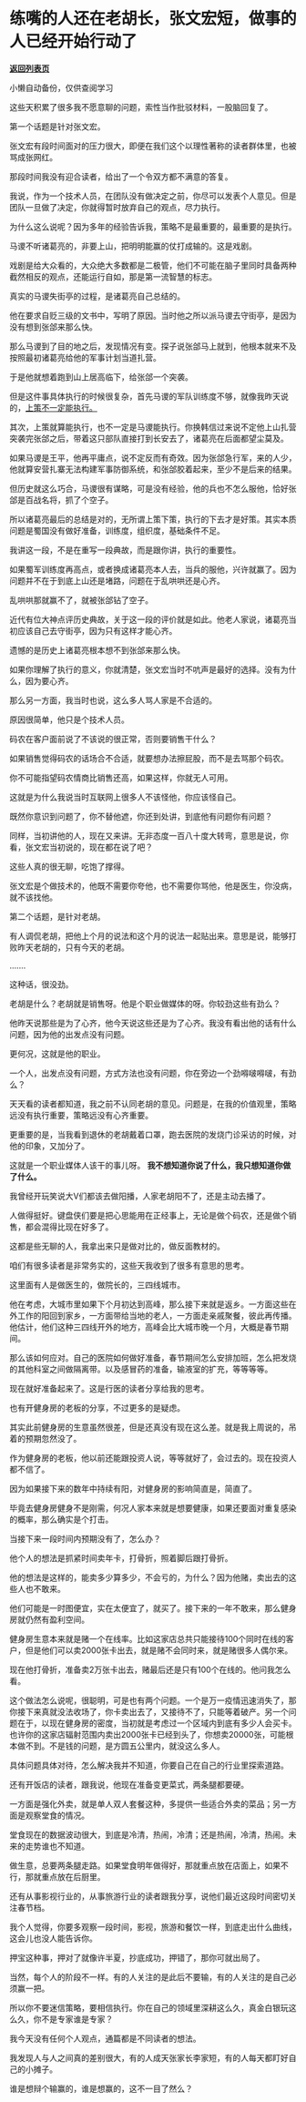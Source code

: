 # 练嘴的人还在老胡长，张文宏短，做事的人已经开始行动了

[**返回列表页**](/gzh/记忆承载)

小懒自动备份，仅供查阅学习

这些天积累了很多我不愿意聊的问题，索性当作批驳材料，一股脑回复了。  

第一个话题是针对张文宏。  

张文宏有段时间面对的压力很大，即便在我们这个以理性著称的读者群体里，也被骂成张网红。  

那段时间我没有迎合读者，给出了一个令双方都不满意的答复。

我说，作为一个技术人员，在团队没有做决定之前，你尽可以发表个人意见。但是团队一旦做了决定，你就得暂时放弃自己的观点，尽力执行。

为什么这么说呢？因为多年的经验告诉我，策略不是最重要的，最重要的是执行。  

马谡不听诸葛亮的，非要上山，把明明能赢的仗打成输的。这是戏剧。  

戏剧是给大众看的，大众绝大多数都是二极管，他们不可能在脑子里同时具备两种截然相反的观点，还能运行自如，那是第一流智慧的标志。  

真实的马谡失街亭的过程，是诸葛亮自己总结的。  

他在要求自贬三级的文书中，写明了原因。当时他之所以派马谡去守街亭，是因为没有想到张郃来那么快。

那么马谡到了目的地之后，发现情况有变。探子说张郃马上就到，他根本就来不及按照最初诸葛亮给他的军事计划当道扎营。

于是他就想着跑到山上居高临下，给张郃一个突袭。  

但是这件事具体执行的时候很复杂，首先马谡的军队训练度不够，就像我昨天说的，[上策不一定能执行。](http://mp.weixin.qq.com/s?__biz=MzU0MjYwNDU2Mw==&mid=2247509113&idx=1&sn=b980eb3e66f9ea1472c59a704e32dcdb&chksm=fb1ac805cc6d41138c0774b8776f8ef380cb5e03476c49d32adad947f77332046704078bcbee&scene=21#wechat_redirect)  

其次，上策就算能执行，也不一定是马谡能执行。你换韩信过来说不定他上山扎营突袭完张郃之后，带着这只部队直接打到长安去了，诸葛亮在后面都望尘莫及。  

如果马谡是王平，他再平庸点，说不定反而有奇效。因为张郃急行军，来的人少，他就算安营扎寨无法构建军事防御系统，和张郃胶着起来，至少不是后来的结果。  

但历史就这么巧合，马谡很有谋略，可是没有经验，他的兵也不怎么服他，恰好张郃是百战名将，抓了个空子。  

所以诸葛亮最后的总结是对的，无所谓上策下策，执行的下去才是好策。其实本质问题是蜀国没有做好准备，训练度，组织度，基础条件不足。

我讲这一段，不是在重写一段典故，而是跟你讲，执行的重要性。  

如果蜀军训练度再高点，或者换成诸葛亮本人去，当兵的服他，兴许就赢了。因为问题并不在于到底上山还是堵路，问题在于乱哄哄还是心齐。  

乱哄哄那就赢不了，就被张郃钻了空子。

近代有位大神点评历史典故，关于这一段的评价就是如此。他老人家说，诸葛亮当初应该自己去守街亭，因为只有这样才能心齐。  

遗憾的是历史上诸葛亮根本想不到张郃来那么快。

如果你理解了执行的意义，你就清楚，张文宏当时不吭声是最好的选择。没有为什么，因为要心齐。  

那么另一方面，我当时也说，这么多人骂人家是不合适的。  

原因很简单，他只是个技术人员。  

码农在客户面前说了不该说的很正常，否则要销售干什么？  

如果销售觉得码农的话场合不合适，就要想办法擦屁股，而不是去骂那个码农。  

你不可能指望码农情商比销售还高，如果这样，你就无人可用。  

这就是为什么我说当时互联网上很多人不该怪他，你应该怪自己。  

既然你意识到问题了，你不替他遮，你还到处讲，到底他有问题你有问题？  

同样，当初讲他的人，现在又来讲。无非态度一百八十度大转弯，意思是说，你看，张文宏当初说的，现在都在说了吧？

这些人真的很无聊，吃饱了撑得。  

张文宏是个做技术的，他既不需要你夸他，也不需要你骂他，他是医生，你没病，就不该找他。  

第二个话题，是针对老胡。  

有人调侃老胡，把他上个月的说法和这个月的说法一起贴出来。意思是说，能够打败昨天老胡的，只有今天的老胡。

.......

这种话，很没劲。

老胡是什么？老胡就是销售呀。他是个职业做媒体的呀。你较劲这些有劲么？  

他昨天说那些是为了心齐，他今天说这些还是为了心齐。我没有看出他的话有什么问题，因为他的出发点没有问题。  

更何况，这就是他的职业。

一个人，出发点没有问题，方式方法也没有问题，你在旁边一个劲嘚啵嘚啵，有劲么？

天天看的读者都知道，我之前不认同老胡的意见。问题是，在我的价值观里，策略远没有执行重要，策略远没有心齐重要。

更重要的是，当我看到退休的老胡戴着口罩，跑去医院的发烧门诊采访的时候，对他的印象，又加分了。

这就是一个职业媒体人该干的事儿呀。 **我不想知道你说了什么，我只想知道你做了什么。**  

我曾经开玩笑说大V们都该去做阳播，人家老胡阳不了，还是主动去播了。  

人做得挺好。键盘侠们要是把心思能用在正经事上，无论是做个码农，还是做个销售，都会混得比现在好多了。  

这都是些无聊的人，我拿出来只是做对比的，做反面教材的。  

咱们有很多读者是非常务实的，这些天我收到了很多有意思的思考。  

这里面有人是做医生的，做院长的，三四线城市。  

他在考虑，大城市里如果下个月初达到高峰，那么接下来就是返乡。一方面这些在外工作的阳回到家乡，一方面带给当地的老人，一方面走亲戚聚餐，彼此再传播。他估计，他们这种三四线开外的地方，高峰会比大城市晚一个月，大概是春节期间。  

那么该如何应对。自己的医院如何做好准备，春节期间怎么安排加班，怎么把发烧的其他科室之间做隔离带。以及感冒药的准备，输液室的扩充，等等等等。  

现在就好准备起来了。这是行医的读者分享给我的思考。

也有开健身房的老板的分享，不过更多的是疑虑。  

其实此前健身房的生意虽然很差，但是还真没有现在这么差。就是我上周说的，吊着的预期忽然没了。  

作为健身房的老板，他以前还能跟投资人说，等等就好了，会过去的。现在投资人都不信了。  

因为如果接下来的数年中持续有阳，对健身房的影响简直是，简直了。  

毕竟去健身房健身不是刚需，何况人家本来就是想要健康，如果还要面对重复感染的概率，那么确实是个打击。  

当接下来一段时间内预期没有了，怎么办？  

他个人的想法是抓紧时间卖年卡，打骨折，照着脚后跟打骨折。  

他的想法是这样的，能卖多少算多少，不会亏的，为什么？因为他赌，卖出去的这些人也不敢来。  

他们可能是一时图便宜，实在太便宜了，就买了。接下来的一年不敢来，那么健身房就仍然有盈利空间。  

健身房生意本来就是赌一个在线率。比如这家店总共只能接待100个同时在线的客户，但是他们可以卖2000张卡出去，就是赌不会同时来，就是赌很多人偶尔来。

现在他打骨折，准备卖2万张卡出去，赌最后还是只有100个在线的。他问我怎么看。

这个做法怎么说呢，很聪明，可是也有两个问题。一个是万一疫情迅速消失了，那你接下来真就没法收场了，你卡卖出去了，又接待不了，只能等着破产。另一个问题在于，以现在健身房的密度，当初就是考虑过一个区域内到底有多少人会买卡。也许你的这家店辐射范围内卖出2000张卡已经到头了，你想卖20000张，可能根本做不到。不是钱的问题，是方圆五公里内，就没这么多人。

具体问题具体对待，怎么解决我并不知道，你要自己在自己的行业里探索道路。  

还有开饭店的读者，跟我说，他现在准备变更菜式，两条腿都要硬。  

一方面是强化外卖，就是单人双人套餐这种，多提供一些适合外卖的菜品；另一方面是观察堂食的情况。

堂食现在的数据波动很大，到底是冷清，热闹，冷清；还是热闹，冷清，热闹。未来的走势谁也不知道。  

做生意，总要两条腿走路。如果堂食明年做得好，那就重点放在店面上，如果不行，那就重点放在后厨里。  

还有从事影视行业的，从事旅游行业的读者跟我分享，说他们最近这段时间密切关注春节档。  

我个人觉得，你要多观察一段时间，影视，旅游和餐饮一样，到底走出什么曲线，这会儿也没人能告诉你。  

押宝这种事，押对了就像许半夏，抄底成功，押错了，那你可就出局了。  

当然，每个人的阶段不一样。有的人关注的是此后不要输，有的人关注的是自己必须赢一把。  

所以你不要迷信策略，要相信执行。你在自己的领域里深耕这么久，真金白银玩这么久，你不是专家谁是专家？  

我今天没有任何个人观点，通篇都是不同读者的想法。  

我发现人与人之间真的差别很大，有的人成天张家长李家短，有的人每天都盯好自己的小摊子。

谁是想辩个输赢的，谁是想赢的，这不一目了然么？

